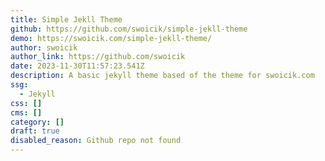 ```yaml
---
title: Simple Jekll Theme
github: https://github.com/swoicik/simple-jekll-theme
demo: https://swoicik.com/simple-jekll-theme/
author: swoicik
author_link: https://github.com/swoicik
date: 2023-11-30T11:57:23.541Z
description: A basic jekyll theme based of the theme for swoicik.com
ssg:
  - Jekyll
css: []
cms: []
category: []
draft: true
disabled_reason: Github repo not found
---
```

